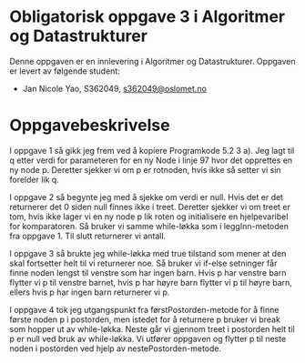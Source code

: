 # Obligatorisk oppgave 3 i Algoritmer og Datastrukturer

Denne oppgaven er en innlevering i Algoritmer og Datastrukturer. 
Oppgaven er levert av følgende student:
* Jan Nicole Yao, S362049, s362049@oslomet.no


# Oppgavebeskrivelse

I oppgave 1 så gikk jeg frem ved å kopiere Programkode 5.2 3 a). Jeg lagt til q etter verdi for parameteren for en ny
Node i linje 97 hvor det opprettes en ny node p. Deretter sjekker vi om p er rotnoden, hvis ikke så setter vi sin
forelder lik q.

I oppgave 2 så begynte jeg med å sjekke om verdi er null. Hvis det er det returnerer det 0 siden null finnes ikke i
treet. Deretter sjekker vi om treet er tom, hvis ikke lager vi en ny node p lik roten og initialisere en hjelpevaribel
for komparatoren. Så bruker vi samme while-løkka som i leggInn-metoden fra oppgave 1. Til slutt returnerer vi antall. 

I oppgave 3 så brukte jeg while-løkka med true tilstand som mener at den skal fortsetter helt til vi returnerer noe. Så
bruker vi if-else setninger får finne noden lengst til venstre som har ingen barn. Hvis p har venstre barn flytter vi 
p til venstre barnet, hvis p har høyre barn flytter vi p til høyre barn, ellers hvis p har ingen barn returnerer vi p.

I oppgave 4 tok jeg utgangspunkt fra førstPostorden-metode for å finne første noden p i postorden, men istedet for å
returnere p bruker vi break som hopper ut av while-løkka. Neste går vi gjennom treet i postorden helt til p er null ved
bruk av while-løkka. Vi utfører oppgaven og flytter p til neste noden i postorden ved hjelp av nestePostorden-metode.